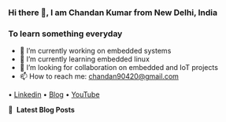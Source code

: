 ### Hi there 👋, I am **Chandan Kumar** from New Delhi, India
### To learn something everyday


- 🔭 I’m currently working on embedded systems
- 🌱 I’m currently learning embedded linux
- 👯 I’m looking for collaboration on embedded and IoT projects
- 📫 How to reach me: [chandan90420@gmail.com](mailto:chandan90420@gmail.com)

• [Linkedin](https://in.linkedin.com/in/chandankmr02) • [Blog](http://funwidelectronics.blogspot.com/) • [YouTube](https://www.youtube.com/c/Funwithelectronics/)

📕 &nbsp;**Latest Blog Posts**
<!-- BLOG-POST-LIST:START -->

<!-- BLOG-POST-LIST:END -->


